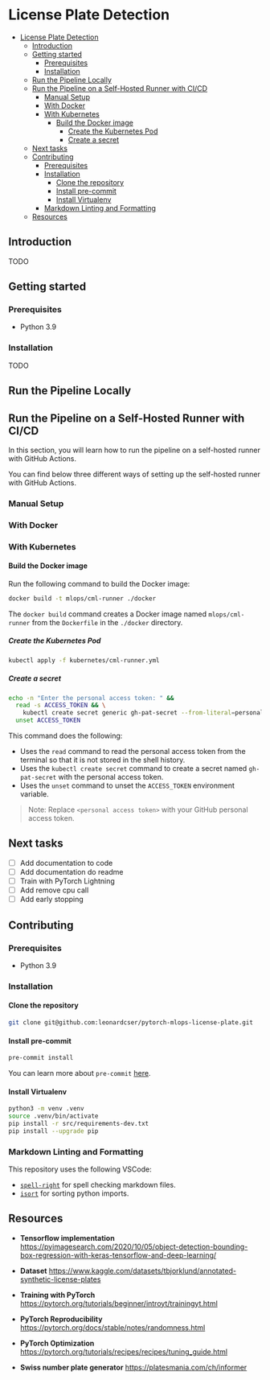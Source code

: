 # License Plate Detection

- [License Plate Detection](#license-plate-detection)
  - [Introduction](#introduction)
  - [Getting started](#getting-started)
    - [Prerequisites](#prerequisites)
    - [Installation](#installation)
  - [Run the Pipeline Locally](#run-the-pipeline-locally)
  - [Run the Pipeline on a Self-Hosted Runner with CI/CD](#run-the-pipeline-on-a-self-hosted-runner-with-cicd)
    - [Manual Setup](#manual-setup)
    - [With Docker](#with-docker)
    - [With Kubernetes](#with-kubernetes)
      - [Build the Docker image](#build-the-docker-image)
        - [Create the Kubernetes Pod](#create-the-kubernetes-pod)
        - [Create a secret](#create-a-secret)
  - [Next tasks](#next-tasks)
  - [Contributing](#contributing)
    - [Prerequisites](#prerequisites-1)
    - [Installation](#installation-1)
      - [Clone the repository](#clone-the-repository)
      - [Install pre-commit](#install-pre-commit)
      - [Install Virtualenv](#install-virtualenv)
    - [Markdown Linting and Formatting](#markdown-linting-and-formatting)
  - [Resources](#resources)

## Introduction

TODO

## Getting started

### Prerequisites

- Python 3.9

### Installation

TODO

## Run the Pipeline Locally

## Run the Pipeline on a Self-Hosted Runner with CI/CD

In this section, you will learn how to run the pipeline on a self-hosted runner with GitHub Actions.

You can find below three different ways of setting up the self-hosted runner with GitHub Actions.

### Manual Setup

### With Docker

### With Kubernetes

#### Build the Docker image

Run the following command to build the Docker image:

```sh
docker build -t mlops/cml-runner ./docker
```

The `docker build` command creates a Docker image named `mlops/cml-runner` from the `Dockerfile` in the `./docker` directory.

##### Create the Kubernetes Pod

```sh
kubectl apply -f kubernetes/cml-runner.yml
```

##### Create a secret

```sh
echo -n "Enter the personal access token: " &&
  read -s ACCESS_TOKEN && \
    kubectl create secret generic gh-pat-secret --from-literal=personal_access_token=$ACCESS_TOKEN
  unset ACCESS_TOKEN
```

This command does the following:

- Uses the `read` command to read the personal access token from the terminal so that it is not stored in the shell history.
- Uses the `kubectl create secret` command to create a secret named `gh-pat-secret` with the personal access token.
- Uses the `unset` command to unset the `ACCESS_TOKEN` environment variable.

> Note: Replace `<personal access token>` with your GitHub personal access token.

## Next tasks

- [ ] Add documentation to code
- [ ] Add documentation do readme
- [ ] Train with PyTorch Lightning
- [ ] Add remove cpu call
- [ ] Add early stopping

## Contributing

### Prerequisites

- Python 3.9

### Installation

#### Clone the repository

```sh
git clone git@github.com:leonardcser/pytorch-mlops-license-plate.git
```

#### Install pre-commit

```sh
pre-commit install
```

You can learn more about `pre-commit` [here](https://pre-commit.com/).

#### Install Virtualenv

```sh
python3 -m venv .venv
source .venv/bin/activate
pip install -r src/requirements-dev.txt
pip install --upgrade pip
```

### Markdown Linting and Formatting

This repository uses the following VSCode:

- [`spell-right`](https://marketplace.visualstudio.com/items?itemName=ban.spellright) for spell checking markdown files.
- [`isort`](https://marketplace.visualstudio.com/items?itemName=ms-python.isort) for sorting python imports.

## Resources

- **Tensorflow implementation**
  https://pyimagesearch.com/2020/10/05/object-detection-bounding-box-regression-with-keras-tensorflow-and-deep-learning/

- **Dataset**
  https://www.kaggle.com/datasets/tbjorklund/annotated-synthetic-license-plates

- **Training with PyTorch**
  https://pytorch.org/tutorials/beginner/introyt/trainingyt.html

- **PyTorch Reproducibility**
  https://pytorch.org/docs/stable/notes/randomness.html

- **PyTorch Optimization**
  https://pytorch.org/tutorials/recipes/recipes/tuning_guide.html

- **Swiss number plate generator**
  https://platesmania.com/ch/informer
